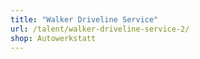 ```yaml
---
title: "Walker Driveline Service"
url: /talent/walker-driveline-service-2/
shop: Autowerkstatt
---
```

